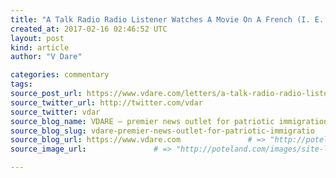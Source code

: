 ```yaml
---
title: "A Talk Radio Radio Listener Watches A Movie On A French (I. E. Black) Serial Killer" # => "I Made a Pretty Gem - Planet.rb"
created_at: 2017-02-16 02:46:52 UTC
layout: post
kind: article
author: "V Dare"

categories: commentary
tags: 
source_post_url: https://www.vdare.com/letters/a-talk-radio-radio-listener-watches-a-movie-on-a-french-i-e-black-serial-killer    # => "http://poteland.com/blog/i-made-a-pretty-gem-planet-dot-rb/"
source_twitter_url: http://twitter.com/vdar
source_twitter: vdar
source_blog_name: VDARE – premier news outlet for patriotic immigration reform
source_blog_slug: vdare-premier-news-outlet-for-patriotic-immigratio              # => "this-is-where-i-tell-you-stuff"
source_blog_url: https://www.vdare.com               # => "http://poteland.com/articles"
source_image_url:               # => "http://poteland.com/images/site-logo.png"

---
```



<!--
   &lt;div class=&quot;pf-content&quot;&gt;&lt;p&gt;&lt;strong&gt;From: A Talk Radio Radio Listener [&lt;a href=&quot;mailto:witan@vdare.com&quot;&gt;Email him&lt;/a&gt;]&lt;/strong&gt;&lt;/p&gt;
&lt;p&gt;&lt;img class=&quot;size-full wp-image-107323 alignright&quot; src=&quot;https://s3-us-west-2.amazonaws.com/vdare-live/wp-content/uploads/2017/02/15213917/georges_000.jpg&quot; alt=&quot;&quot; width=&quot;151&quot; height=&quot;160&quot; align=&quot;right&quot;&gt;There’s a movie called&lt;a href=&quot;http://www.imdb.com/title/tt3433632/?ref_=fn_al_tt_1&quot;&gt;&lt;em&gt; “L’affaire SK1” (Serial Killer 1)&lt;/em&gt;&lt;/a&gt; a French police movie with a black serial killer (based on true story.)&lt;/p&gt;
&lt;p&gt;I watched it on DVD last night. It’s an excellent &lt;i&gt;film policier,&lt;/i&gt; that begins in a courtroom and flashes back to the crimes. The perp was &lt;a href=&quot;https://en.wikipedia.org/wiki/Guy_Georges&quot;&gt;Guy Georges&lt;/a&gt;, who had an American black father and a French mother. He brutally tortured, raped and murdered a &lt;a href=&quot;https://www.theguardian.com/lifeandstyle/2000/nov/25/weekend.paulwebster&quot;&gt;succession &lt;/a&gt;of young white, middle-class women in &lt;a href=&quot;http://www.crimeandinvestigation.co.uk/crime-files/beast-of-bastille-guy-georges&quot;&gt;Paris &lt;/a&gt;about 10 years ago. Because of criminal-friendly DNA laws and procedures in France, the &lt;a href=&quot;http://news.bbc.co.uk/2/hi/europe/58066.stm&quot;&gt;police &lt;/a&gt;were unable to c&lt;a href=&quot;http://www.telegraph.co.uk/news/worldnews/europe/france/1328168/Beast-of-Bastille-admits-to-killings.html&quot;&gt;ompare DNA&lt;/a&gt; from the victims with DNA from known criminals, which would have stopped the crime spree years earlier. Victim rights groups used the Guy Georges case to bring about significant reforms.&lt;/p&gt;&lt;div id=&quot;57966237cc52c74a5e1363c4&quot; class=&quot;vdb_player vdb_57966237cc52c74a5e1363c456bcd17ce4b018167fea5539&quot;&gt;    &lt;/div&gt;
&lt;p&gt;If SK1 is remade in Hollywood, the perp will be a blond man, and the victims will be multi-racial.&lt;/p&gt;
&lt;p&gt;&lt;span style=&quot;color: #993300;&quot;&gt;&lt;em&gt;See &lt;a href=&quot;https://www.google.com/search?q=From:+A+Talk+Radio+Radio+Listener+%5BEmail+him%5D+site:www.vdare.com&quot;&gt;previous letters &lt;/a&gt;from the same reader.&lt;/em&gt;&lt;/span&gt;&lt;/p&gt;
&lt;p&gt;&lt;span style=&quot;color: #993300;&quot;&gt;&lt;strong&gt;James Fulford writes: &lt;/strong&gt;&lt;em&gt;Readers can watch a documentary below. It’s startling how much of the material online refers to him as a “French” killer. For example, the BBC: “A Frenchman accused of killing seven women in Paris in the 1990s has gone on trial in Paris.” &lt;/em&gt;&lt;a href=&quot;http://news.bbc.co.uk/2/hi/europe/1229439.stm&quot;&gt;Man on trial for Paris serial killings,&lt;/a&gt;&lt;em&gt;  March 19, 2001&lt;/em&gt; &lt;/span&gt;&lt;/p&gt;
&lt;p&gt; &lt;/p&gt;
&lt;p&gt;&lt;/p&gt;
&lt;/div&gt;           # => "I’ve been hurting to write this ever since we had the idea of creating a Planet for Cubox..." (Continued)
   vdare-premier-news-outlet-for-patriotic-immigratio              # => "this-is-where-i-tell-you-stuff"
   https://www.vdare.com               # => "http://poteland.com/articles"
                 # => "http://poteland.com/images/site-logo.png"
<div class="pf-content"><p><strong>From: A Talk Radio Radio Listener [<a href="mailto:witan@vdare.com">Email him</a>]</strong></p>
<p><img class="size-full wp-image-107323 alignright" src="https://s3-us-west-2.amazonaws.com/vdare-live/wp-content/uploads/2017/02/15213917/georges_000.jpg" alt="" width="151" height="160" align="right">There’s a movie called<a href="http://www.imdb.com/title/tt3433632/?ref_=fn_al_tt_1"><em> “L’affaire SK1” (Serial Killer 1)</em></a> a French police movie with a black serial killer (based on true story.)</p>
<p>I watched it on DVD last night. It’s an excellent <i>film policier,</i> that begins in a courtroom and flashes back to the crimes. The perp was <a href="https://en.wikipedia.org/wiki/Guy_Georges">Guy Georges</a>, who had an American black father and a French mother. He brutally tortured, raped and murdered a <a href="https://www.theguardian.com/lifeandstyle/2000/nov/25/weekend.paulwebster">succession </a>of young white, middle-class women in <a href="http://www.crimeandinvestigation.co.uk/crime-files/beast-of-bastille-guy-georges">Paris </a>about 10 years ago. Because of criminal-friendly DNA laws and procedures in France, the <a href="http://news.bbc.co.uk/2/hi/europe/58066.stm">police </a>were unable to c<a href="http://www.telegraph.co.uk/news/worldnews/europe/france/1328168/Beast-of-Bastille-admits-to-killings.html">ompare DNA</a> from the victims with DNA from known criminals, which would have stopped the crime spree years earlier. Victim rights groups used the Guy Georges case to bring about significant reforms.</p><div id="57966237cc52c74a5e1363c4" class="vdb_player vdb_57966237cc52c74a5e1363c456bcd17ce4b018167fea5539">    </div>
<p>If SK1 is remade in Hollywood, the perp will be a blond man, and the victims will be multi-racial.</p>
<p><span style="color: #993300;"><em>See <a href="https://www.google.com/search?q=From:+A+Talk+Radio+Radio+Listener+%5BEmail+him%5D+site:www.vdare.com">previous letters </a>from the same reader.</em></span></p>
<p><span style="color: #993300;"><strong>James Fulford writes: </strong><em>Readers can watch a documentary below. It’s startling how much of the material online refers to him as a “French” killer. For example, the BBC: “A Frenchman accused of killing seven women in Paris in the 1990s has gone on trial in Paris.” </em><a href="http://news.bbc.co.uk/2/hi/europe/1229439.stm">Man on trial for Paris serial killings,</a><em>  March 19, 2001</em> </span></p>
<p> </p>
<p></p>
</div><div class="">
    <i>Source: <a href="https://www.vdare.com">VDARE – premier news outlet for patriotic immigration reform</a></i>
</div>

